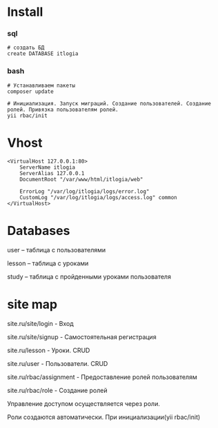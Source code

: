 # Install

### sql
~~~
# создать БД
create DATABASE itlogia
~~~
### bash
~~~
# Устанавливаем пакеты 
composer update

# Инициализация. Запуск миграций. Создание пользователей. Создание ролей. Привязка пользователям ролей.
yii rbac/init
~~~



# Vhost
~~~
<VirtualHost 127.0.0.1:80>
    ServerName itlogia
    ServerAlias 127.0.0.1
    DocumentRoot "/var/www/html/itlogia/web"

    ErrorLog "/var/log/itlogia/logs/error.log"
    CustomLog "/var/log/itlogia/logs/access.log" common
</VirtualHost>
~~~


# Databases
user – таблица с пользователями

lesson – таблица с уроками

study – таблица с пройденными уроками пользователя


# site map

site.ru/site/login - Вход

site.ru/site/signup - Самостоятельная регистрация

site.ru/lesson -  Уроки. CRUD

site.ru/user -  Пользователи. CRUD

site.ru/rbac/assignment - Предоставление ролей пользователям

site.ru/rbac/role - Создание ролей

Управление доступом осуществляется через роли.

Роли создаются автоматически. При инициализации(yii rbac/init)
